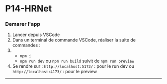 # P14-HRNet

### Demarer l'app
 
1. Lancer depuis VSCode
2. Dans un terminal de commande VSCode, réaliser la suite de commandes :
4. - `npm i`
   - `npm run dev` ou `npm run build` suivit de `npm run preview`
5. Se rendre sur : `http://localhost:5173/` : pour le run dev ou `http://localhost:4173/` : pour le preview
----

